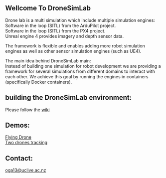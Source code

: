 ## Wellcome To DroneSimLab
Drone lab is a multi simulation which include multiple simulation engines:  
Software in the loop (SITL) from the ArduPilot project.  
Software in the loop (SITL) from the PX4 project.  
Unreal engine 4 provides imagery and depth sensor data.  

The framework is flexible and enables adding more robot simulation engines as well as other sensor simulation engines (such as UE4).

The main idea behind DroneSimLab main:  
Instead of building one simulation for robot development we are providing a framework for several simulations from different domains to interact with each other. We achieve this goal by running the engines in containers (specifically Docker containers).

## building the DroneSimLab environment:
Please follow the [wiki](https://github.com/orig74/DroneSimLab/wiki)

## Demos:  
[Flying Drone](https://youtu.be/4dplKATTkMw)  
[Two drones tracking](https://youtu.be/cEeUj4JF16A)

## Contact:  
oga13@uclive.ac.nz  
